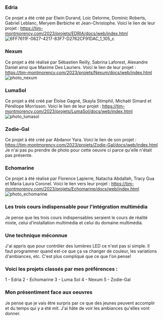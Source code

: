 ### Edria
Ce projet a été créé par Elwin Durand, Loic Delorme, Dominic Roberts, Gabriel Leblanc, Meryem Berbiche et Jean-Christophe.
Voici le lien de leur projet : https://tim-montmorency.com/2023/projets/EDRIA/docs/web/index.html  
![6FF7611F-0827-4217-83F7-D2762CF91DAC_1_105_c](https://user-images.githubusercontent.com/112108214/233417297-31bbe57a-dfa3-47e4-8d19-28c193fe2be9.jpg)

### Nexum
Ce projet a été réalisé par Sébastien Reilly, Sabrina Laforest, Alexandre Daniel ainsi que Maxime Des Lauriers.
Voici le lien de leur projet : https://tim-montmorency.com/2023/projets/Nexum/docs/web/index.html  
![photo_nexum](https://user-images.githubusercontent.com/112108214/233418833-0e987ea6-8af7-4b78-b801-49ce0038a438.jpg)

### LumaSol
Ce projet a été créé par Éloïse Gagné, Skayla Stimphil, Michaël Simard et Pénélope Morrisson.
Voici le lien de leur projet : https://tim-montmorency.com/2023/projets/LumaSol/docs/web/index.html  
![photo_lumasol](https://user-images.githubusercontent.com/112108214/233420737-402341cb-9626-49c8-9894-b7d7e4aef028.jpg)

### Zodie-Gal
Ce projet à été créé par Abdanor Yara.
Voici le lien de son projet : https://tim-montmorency.com/2023/projets/Zodie-Gal/docs/web/index.html  
Je n'ai pas pu prendre de photo pour cette oeuvre ci parce qu'elle n'était pas présente.

### Echomarine
Ce projet à été réalisé par Florence Lapierre, Natacha Abdallah, Tracy Gua et Maria Laura Coronel.
Voici le lien vers leur projet : https://tim-montmorency.com/2023/projets/Echomarine/docs/web/index.html  
![photo_echomarine](https://user-images.githubusercontent.com/112108214/233421642-467f38d9-695e-4ae6-929e-910f7c12c845.jpg)

### Les trois cours indispensable pour l'intégration multimédia
Je pense que les trois cours indispensables seraient le cours de réalité mixte, celui d'installation multimédia et celui du domaine multimédia.

### Une technique méconnue
J'ai appris que pour contrôler des lumières LED ce n'est pas si simple. Il faut programmer quand est-ce que ça va changer de couleur, les variations d'ambiances, etc. C'est plus compliqué que ce que l'on pense!

### Voici les projets classés par mes préférences :
1 - Edria
2 - Echomarine
3 - Luma Sol
4 - Nexum
5 - Zodie-Gal

### Mon présentiment face aux oeuvres
Je pense que je vais être surpris par ce que des jeunes peuvent accomplir et du temps qui y a été mit. J'ai hâte de voir les ambiances qu'elles vont donner.
